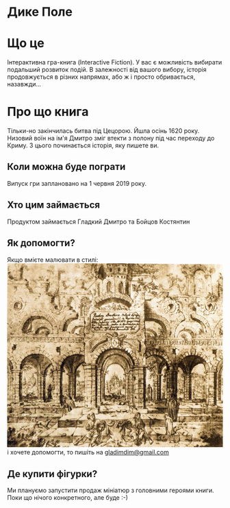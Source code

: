 
# Дике Полe
# Що це

Інтерактивна гра-книга (Interactive Fiction). У вас є можливість вибирати подальший розвиток подій. В залежності від вашого вибору, історія продовжується в різних напрямах, або ж і просто обривається, назавжди...

# Про що книга

Тільки-но закінчилась битва під Цецорою. Йшла осінь 1620 року. Низовий воїн на ім'я Дмитро зміг втекти з полону під час переходу до Криму. З цього починається історія, яку пишете ви.

## Коли можна буде пограти

Випуск гри заплановано на 1 червня 2019 року.

## Хто цим займається

Продуктом займається Гладкий Дмитро та Бойцов Костянтин

## Як допомогти?

Якщо вмієте малювати в стилі: ![](vesterfeld_example.jpg) і хочете допомогти, то пишіть на gladimdim@gmail.com

## Де купити фігурки?

Ми плануємо запустити продаж мініатюр з головними героями книги. Поки що нічого конкретного, але буде :-)


